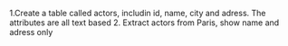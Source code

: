 1.Create a table called actors, includin id, name, city and adress. The attributes are all text based 
2. Extract actors from Paris, show name and adress only 
